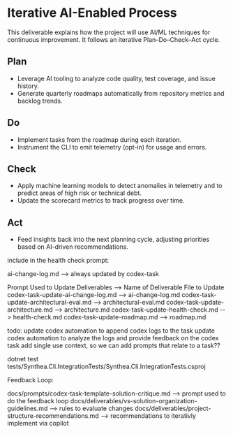 # Iterative AI-Enabled Process

This deliverable explains how the project will use AI/ML techniques for continuous improvement. It follows an iterative Plan–Do–Check–Act cycle.

## Plan
- Leverage AI tooling to analyze code quality, test coverage, and issue history.
- Generate quarterly roadmaps automatically from repository metrics and backlog trends.

## Do
- Implement tasks from the roadmap during each iteration.
- Instrument the CLI to emit telemetry (opt-in) for usage and errors.

## Check
- Apply machine learning models to detect anomalies in telemetry and to predict areas of high risk or technical debt.
- Update the scorecard metrics to track progress over time.

## Act
- Feed insights back into the next planning cycle, adjusting priorities based on AI-driven recommendations.


include in the health check prompt:

ai-change-log.md --> always updated by codex-task

Prompt Used to Update Deliverables        --> Name of Deliverable File to Update
codex-task-update-ai-change-log.md        --> ai-change-log.md
codex-task-update-architectural-eval.md   --> architectural-eval.md
codex-task-update-architecture.md         --> architecture.md
codex-task-update-health-check.md         --> health-check.md
codex-task-update-roadmap.md              --> roadmap.md


todo:
update codex automation to append codex logs to the task
update codex automation to analyze the logs and provide feedback on the codex task 
add single use context, so we can add prompts that relate to a task??

dotnet test tests/Synthea.Cli.IntegrationTests/Synthea.Cli.IntegrationTests.csproj


Feedback Loop:

docs/prompts/codex-task-template-solution-critique.md --> prompt used to do the feedback loop
docs/deliverables/vs-solution-organization-guidelines.md --> rules to evaluate changes
docs/deliverables/project-structure-recommendations.md --> recommendations to iterativly implement via copilot 
